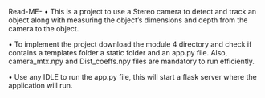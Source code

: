 Read-ME-
•	This is a project to use a Stereo camera to detect and track an object along with measuring the object’s dimensions and depth from the camera to the object. 

•	To implement the project download the module 4 directory and check if contains a templates folder a static folder and an app.py file. Also, camera_mtx.npy and Dist_coeffs.npy files are mandatory to run efficiently.

•	Use any IDLE to run the app.py file, this will start a flask server where the application will run.

